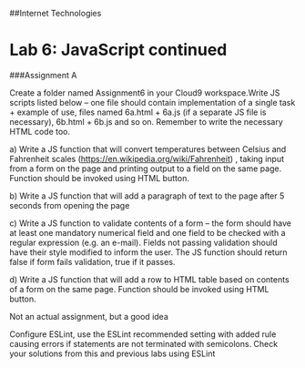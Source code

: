 ##Internet Technologies
# Lab 6: JavaScript continued

###Assignment A

Create a folder named Assignment6 in your Cloud9 workspace.Write JS scripts listed below – one file should contain implementation of a single task + example of use, files named 6a.html + 6a.js (if a separate JS file is necessary), 6b.html + 6b.js and so on. Remember to write the necessary HTML code too.

a) Write a JS function that will convert temperatures between Celsius and Fahrenheit scales (https://en.wikipedia.org/wiki/Fahrenheit) , taking input from a form on the page and printing output to a field on the same page. Function should be invoked using HTML button.

b) Write a JS function that will add a paragraph of text to the page after 5 seconds from opening the page

c) Write a JS function to validate contents of a form – the form should have at least one mandatory numerical field and one field to be checked with a regular expression (e.g. an e-mail). Fields not passing validation should have their style modified to inform the user. The JS function should return false if form fails validation, true if it passes.

d) Write a JS function that will add a row to HTML table based on contents of a form on the same page. Function should be invoked using HTML button.

Not an actual assignment, but a good idea

Configure ESLint, use the ESLint recommended setting with added rule causing errors if statements are not terminated with semicolons. Check your solutions from this and previous labs using ESLint
